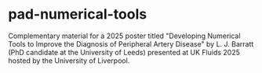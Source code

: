 # pad-numerical-tools
Complementary material for a 2025 poster titled "Developing Numerical Tools to Improve the Diagnosis of Peripheral Artery Disease" by L. J. Barratt (PhD candidate at the University of Leeds) presented at UK Fluids 2025 hosted by the University of Liverpool.
